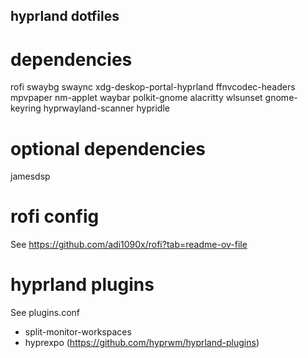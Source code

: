## hyprland dotfiles

# dependencies
rofi swaybg swaync xdg-deskop-portal-hyprland ffnvcodec-headers mpvpaper nm-applet waybar polkit-gnome alacritty wlsunset gnome-keyring hyprwayland-scanner hypridle

# optional dependencies
jamesdsp 

# rofi config
See https://github.com/adi1090x/rofi?tab=readme-ov-file

# hyprland plugins
See plugins.conf
- split-monitor-workspaces
- hyprexpo (https://github.com/hyprwm/hyprland-plugins)
